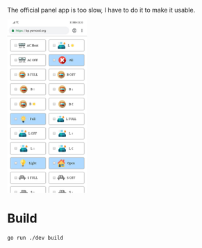 The official panel app is too slow, I have to do it to make it usable.

<img src="./dev/screenshot.jpg" alt="screenshot" height="400px" />

# Build

```bash
go run ./dev build
```
